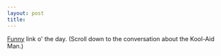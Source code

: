 ```yaml
---
layout: post
title: 
---
```


<a href="http://maim.pitas.com/">Funny</a> link o' the day. (Scroll down to the conversation about the Kool-Aid Man.)
